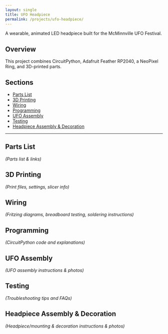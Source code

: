 ```yaml
---
layout: single
title: UFO Headpiece
permalink: /projects/ufo-headpiece/
---
```


A wearable, animated LED headpiece built for the McMinnville UFO Festival.

## Overview

This project combines CircuitPython, Adafruit Feather RP2040, a NeoPixel Ring, and 3D-printed parts.

## Sections

- [Parts List](#parts-list)
- [3D Printing](#3d-printing)
- [Wiring](#wiring)
- [Programming](#programming)
- [UFO Assembly](#ufo-assembly)
- [Testing](#testing)
- [Headpiece Assembly & Decoration](#headpiece-assembly)

---

## Parts List

*(Parts list & links)*

## 3D Printing

*(Print files, settings, slicer info)*

## Wiring

*(Fritzing diagrams, breadboard testing, soldering instructions)*

## Programming

*(CircuitPython code and explanations)*

## UFO Assembly

*(UFO assembly instructions & photos)*

## Testing

*(Troubleshooting tips and FAQs)*

## Headpiece Assembly & Decoration

*(Headpiece/mounting & decoration instructions & photos)*
